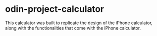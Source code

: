 # odin-project-calculator

This calculator was built to replicate the design of the iPhone calculator, along with the functionalities that come with the iPhone calculator.
